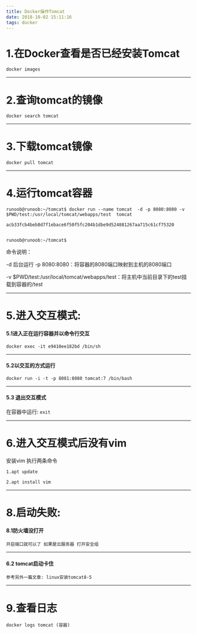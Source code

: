 ```yaml
---
title: Docker操作Tomcat
date: 2018-10-02 15:11:16
tags: docker
---
```


# 1.在Docker查看是否已经安装Tomcat

`docker images`

---

<!--more-->

# 2.查询tomcat的镜像

`docker search tomcat`

---

# 3.下载tomcat镜像

`docker pull tomcat `

---

# 4.运行tomcat容器

```
runoob@runoob:~/tomcat$ docker run --name tomcat  -d -p 8080:8080 -v $PWD/test:/usr/local/tomcat/webapps/test  tomcat    

acb33fcb4beb8d7f1ebace6f50f5fc204b1dbe9d524881267aa715c61cf75320


runoob@runoob:~/tomcat$
```

命令说明：

-d 后台运行 
-p 8080:8080：将容器的8080端口映射到主机的8080端口

-v $PWD/test:/usr/local/tomcat/webapps/test：将主机中当前目录下的test挂载到容器的/test

---


# 5.进入交互模式:
#### 5.1进入正在运行容器并以命令行交互
`docker exec -it e9410ee182bd /bin/sh`

---

#### 5.2以交互的方式运行
`docker run -i -t -p 8081:8080 tomcat:7 /bin/bash`

---

#### 5.3 退出交互模式
   在容器中运行:
   `exit`

---

# 6.进入交互模式后没有vim 
 安装vim 执行两条命令
 ```
 1.apt update
 
 2.apt install vim
 ```
 
 ---

# 8.启动失败:

#### 8.1防火墙没打开  

`开启端口就可以了 如果是云服务器 打开安全组`

---

####  6.2 tomcat启动卡住

`参考另外一篇文章: linux安装tomcat8-5` 

---

# 9.查看日志

 `docker logs tomcat (容器)`

 